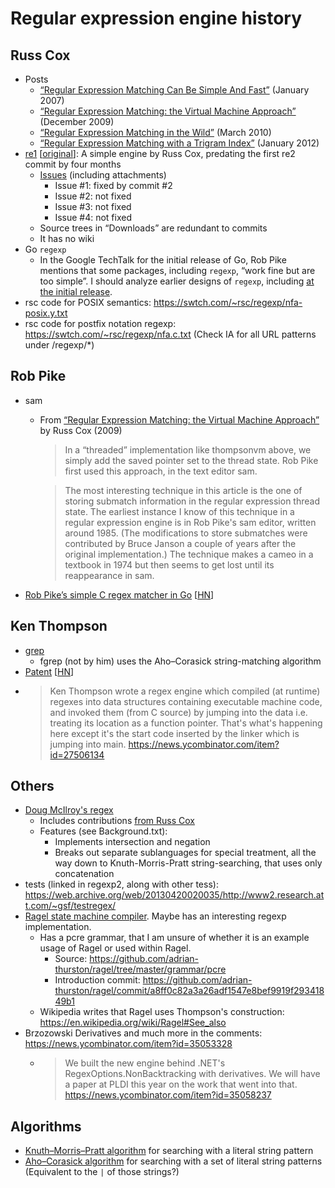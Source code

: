 # Regular expression engine history

## Russ Cox

- Posts
  - [“Regular Expression Matching Can Be Simple And Fast”](https://swtch.com/~rsc/regexp/regexp1.html)
    (January 2007)
  - [“Regular Expression Matching: the Virtual Machine Approach”](https://swtch.com/~rsc/regexp/regexp2.html)
    (December 2009)
  - [“Regular Expression Matching in the Wild”](https://swtch.com/~rsc/regexp/regexp3.html)
    (March 2010)
  - [“Regular Expression Matching with a Trigram Index”](https://swtch.com/~rsc/regexp/regexp4.html)
    (January 2012)
- [re1](https://code.google.com/archive/p/re1/) [[original](http://code.google.com/p/re1/)]:
  A simple engine by Russ Cox, predating the first re2 commit by four months
  - [Issues](https://web.archive.org/web/20160529162431/https://code.google.com/p/re1/issues/list)
    (including attachments)
    - Issue #1: fixed by commit #2
    - Issue #2: not fixed
    - Issue #3: not fixed
    - Issue #4: not fixed
  - Source trees in “Downloads” are redundant to commits
  - It has no wiki
- Go `regexp`
  - In the Google TechTalk for the initial release of Go, Rob Pike mentions that
    some packages, including `regexp`, “work fine but are too simple”. I should
    analyze earlier designs of `regexp`, including [at the initial release](https://github.com/golang/go/blob/c90d392ce3d3203e0c32b3f98d1e68c4c2b4c49b/src/pkg/regexp/regexp.go).
- rsc code for POSIX semantics:
  https://swtch.com/~rsc/regexp/nfa-posix.y.txt
- rsc code for postfix notation regexp:
  https://swtch.com/~rsc/regexp/nfa.c.txt
  (Check IA for all URL patterns under /regexp/*)

## Rob Pike

- sam
  - From [“Regular Expression Matching: the Virtual Machine Approach”](https://swtch.com/~rsc/regexp/regexp2.html)
    by Russ Cox (2009)
    > In a “threaded” implementation like thompsonvm above, we simply add the
    > saved pointer set to the thread state. Rob Pike first used this
    > approach, in the text editor sam.

    > The most interesting technique in this article is the one of storing
    > submatch information in the regular expression thread state. The
    > earliest instance I know of this technique in a regular expression
    > engine is in Rob Pike's sam editor, written around 1985. (The
    > modifications to store submatches were contributed by Bruce Janson a
    > couple of years after the original implementation.) The technique makes
    > a cameo in a textbook in 1974 but then seems to get lost until its
    > reappearance in sam.
- [Rob Pike’s simple C regex matcher in Go](https://benhoyt.com/writings/rob-pike-regex/)
  [[HN](https://news.ycombinator.com/item?id=32434412)]

## Ken Thompson

- [grep](https://en.wikipedia.org/wiki/Grep)
  - fgrep (not by him) uses the Aho–Corasick string-matching algorithm
- [Patent](https://patents.google.com/patent/US3568156A/en) [[HN](https://news.ycombinator.com/item?id=33566557)]
- > Ken Thompson wrote a regex engine which compiled (at runtime) regexes into
  > data structures containing executable machine code, and invoked them (from C
  > source) by jumping into the data i.e. treating its location as a function
  > pointer. That's what's happening here except it's the start code inserted by
  > the linker which is jumping into main.
  https://news.ycombinator.com/item?id=27506134

## Others

- [Doug McIlroy's regex](https://github.com/arnoldrobbins/mcilroy-regex)
  - Includes contributions [from Russ Cox](https://github.com/arnoldrobbins/mcilroy-regex/commits?author=rsc)
  - Features (see Background.txt):
    - Implements intersection and negation
    - Breaks out separate sublanguages for special treatment, all the way down
      to Knuth-Morris-Pratt string-searching, that uses only concatenation
- tests (linked in regexp2, along with other tess):
  https://web.archive.org/web/20130420020035/http://www2.research.att.com/~gsf/testregex/
- [Ragel state machine compiler](https://github.com/adrian-thurston/ragel).
  Maybe has an interesting regexp implementation.
  - Has a pcre grammar, that I am unsure of whether it is an example usage of
    Ragel or used within Ragel.
    - Source: https://github.com/adrian-thurston/ragel/tree/master/grammar/pcre
    - Introduction commit: https://github.com/adrian-thurston/ragel/commit/a8ff0c82a3a26adf1547e8bef9919f29341849b1
  - Wikipedia writes that Ragel uses Thompson's construction:
    https://en.wikipedia.org/wiki/Ragel#See_also
- Brzozowski Derivatives and much more in the comments:
  https://news.ycombinator.com/item?id=35053328
  - > We built the new engine behind .NET's RegexOptions.NonBacktracking with
    > derivatives. We will have a paper at PLDI this year on the work that went
    > into that.
    https://news.ycombinator.com/item?id=35058237

## Algorithms

- [Knuth–Morris–Pratt algorithm](https://en.wikipedia.org/wiki/Knuth%E2%80%93Morris%E2%80%93Pratt_algorithm)
  for searching with a literal string pattern
- [Aho–Corasick algorithm](https://en.wikipedia.org/wiki/Aho%E2%80%93Corasick_algorithm)
  for searching with a set of literal string patterns (Equivalent to the `|` of
  those strings?)
